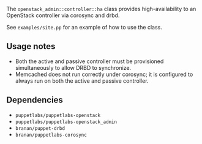The `openstack_admin::controller::ha` class provides high-availability to an
OpenStack controller via corosync and drbd.

See `examples/site.pp` for an example of how to use the class.

## Usage notes
  * Both the active and passive controller must be provisioned simultaneously
    to allow
    DRBD to synchronize.
  * Memcached does not run correctly under corosync; it is configured to always 
    run on both the active and passive controller.

## Dependencies
  * `puppetlabs/puppetlabs-openstack`
  * `puppetlabs/puppetlabs-openstack_admin`
  * `branan/puppet-drbd`
  * `branan/puppetlabs-corosync`
